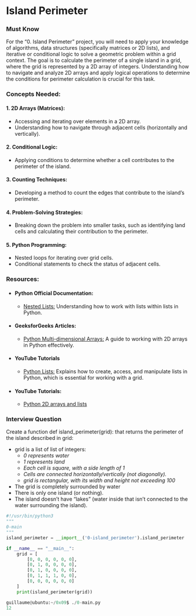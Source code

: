 # Island Perimeter

### Must Know
For the “0. Island Perimeter” project, you will need to apply your knowledge of algorithms, data structures (specifically matrices or 2D lists), and iterative or conditional logic to solve a geometric problem within a grid context. The goal is to calculate the perimeter of a single island in a grid, where the grid is represented by a 2D array of integers. Understanding how to navigate and analyze 2D arrays and apply logical operations to determine the conditions for perimeter calculation is crucial for this task.

### Concepts Needed:
#### 1. 2D Arrays (Matrices):
- Accessing and iterating over elements in a 2D array.
- Understanding how to navigate through adjacent cells (horizontally and vertically).

#### 2. Conditional Logic:
- Applying conditions to determine whether a cell contributes to the perimeter of the island.

#### 3. Counting Techniques:
- Developing a method to count the edges that contribute to the island’s perimeter.

#### 4. Problem-Solving Strategies:
- Breaking down the problem into smaller tasks, such as identifying land cells and calculating their contribution to the perimeter.

#### 5. Python Programming:
- Nested loops for iterating over grid cells.
- Conditional statements to check the status of adjacent cells.

### Resources:
- #### Python Official Documentation:
    - [Nested Lists:](https://docs.python.org/3/tutorial/datastructures.html#nested-list-comprehensions)  Understanding how to work with lists within lists in Python.
- #### GeeksforGeeks Articles:
    - [Python Multi-dimensional Arrays:](https://www.geeksforgeeks.org/python-using-2d-arrays-lists-the-right-way/) A guide to working with 2D arrays in Python effectively.
- #### YouTube Tutorials
    - [Python Lists:](https://www.tutorialspoint.com/python/python_lists.htm)  Explains how to create, access, and manipulate lists in Python, which is essential for working with a grid.
- #### YouTube Tutorials:
    - [Python 2D arrays and lists](https://www.youtube.com/watch?feature=shared&v=aNzepGawwCI)

### Interview Question
Create a function def island_perimeter(grid): that returns the perimeter of the island described in grid:

- grid is a list of list of integers:
    - *0 represents water*
    - *1 represents land*
    - *Each cell is square, with a side length of 1*
    - *Cells are connected horizontally/vertically (not diagonally).*
    - *grid is rectangular, with its width and height not exceeding 100*
- The grid is completely surrounded by water
- There is only one island (or nothing).
- The island doesn’t have “lakes” (water inside that isn’t connected to the water surrounding the island).

```python
#!/usr/bin/python3
"""
0-main
"""
island_perimeter = __import__('0-island_perimeter').island_perimeter

if __name__ == "__main__":
    grid = [
        [0, 0, 0, 0, 0, 0],
        [0, 1, 0, 0, 0, 0],
        [0, 1, 0, 0, 0, 0],
        [0, 1, 1, 1, 0, 0],
        [0, 0, 0, 0, 0, 0]
    ]
    print(island_perimeter(grid))

guillaume@ubuntu:~/0x09$ ./0-main.py
12
